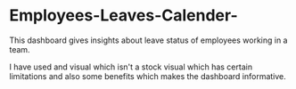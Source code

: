 # Employees-Leaves-Calender-

This dashboard gives insights about leave status of employees working in a team.

I have used and visual which isn't a stock visual which has certain limitations and also some benefits which makes the dashboard informative.
